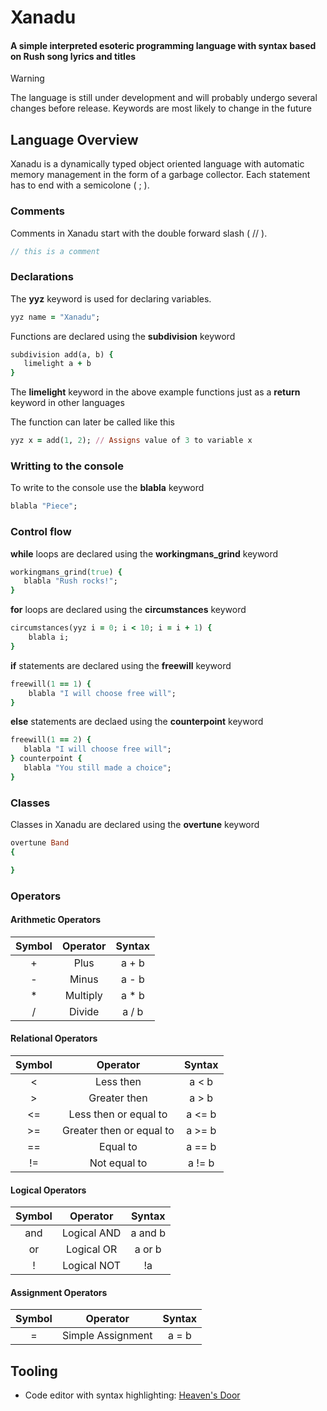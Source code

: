# Xanadu

#### A simple interpreted esoteric programming language with syntax based on Rush song lyrics and titles

> [!WARNING]
> The language is still under development and will probably undergo several changes before release. Keywords are most likely to change in the future

## Language Overview

Xanadu is a dynamically typed object oriented language with automatic memory management in the form of a garbage collector. Each statement has to end with a semicolone ( ; ).

### Comments

Comments in Xanadu start with the double forward slash ( // ).

```c 
// this is a comment 
```

### Declarations

The **yyz** keyword is used for declaring variables.

```ruby
yyz name = "Xanadu";
```

Functions are declared using the **subdivision** keyword 

```ruby
subdivision add(a, b) {
   limelight a + b
}
```

The **limelight** keyword in the above example functions just as a **return** keyword in other languages

The function can later be called like this

```ruby 
yyz x = add(1, 2); // Assigns value of 3 to variable x
```

### Writting to the console

To write to the console use the **blabla** keyword 

```ruby
blabla "Piece"; 
```

### Control flow

**while** loops are declared using the **workingmans_grind** keyword 

```ruby
workingmans_grind(true) {
   blabla "Rush rocks!";
}
```

**for** loops are declared using the **circumstances** keyword 

```ruby 
circumstances(yyz i = 0; i < 10; i = i + 1) {
    blabla i;
} 
```

**if** statements are declared using the **freewill** keyword

```ruby
freewill(1 == 1) {
    blabla "I will choose free will";
}
```

**else** statements are declaed using the **counterpoint** keyword 

```ruby
freewill(1 == 2) {
   blabla "I will choose free will";
} counterpoint {
   blabla "You still made a choice";
} 
```

### Classes

Classes in Xanadu are declared using the **overtune** keyword

```ruby
overtune Band
{

}
```

### Operators

#### Arithmetic Operators 

 | Symbol   | Operator  | Syntax |
 | :---:    |  :---:    | :---:  |
 |   +      |  Plus     | a + b  |
 |   -      |  Minus    | a - b  |
 |   *      | Multiply  | a * b  |
 |   /      |  Divide    | a / b  |

#### Relational Operators

 | Symbol  |  Operator  | Syntax |
 | :---:   |   :---:    | :---:  |
 |   <     |   Less then    |  a < b  |
 |   >     |   Greater then   |  a > b  |
 |   <=    | Less then or equal to |  a <= b  |
 |   >=    |   Greater then or equal to    | a >= b  |
 |   ==    |   Equal to   |  a == b  |
 |   !=    |   Not equal to    | a != b  |

#### Logical Operators

 | Symbol  |  Operator  | Syntax |
 | :---:   |   :---:    | :---:  |
 |   and      |  Logical AND     | a and b  |
 |   or      |  Logical OR   |  a or b |
 |   !      | Logical NOT |  !a  |

#### Assignment Operators

 | Symbol   | Operator |  Syntax |
 | :---:    |  :---:   |  :---:  |
 |   =      |  Simple Assignment  | a = b  |

## Tooling

- Code editor with syntax highlighting: [Heaven's Door](https://github.com/Turtel216/Heavens-Door)
